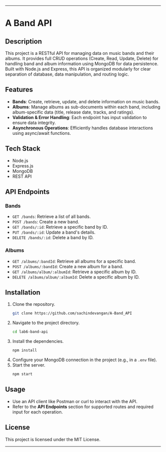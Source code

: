 
---

# A Band API

## Description
This project is a RESTful API for managing data on music bands and their albums. It provides full CRUD operations (Create, Read, Update, Delete) for handling band and album information using MongoDB for data persistence. Built with Node.js and Express, this API is organized modularly for clear separation of database, data manipulation, and routing logic.

## Features
- **Bands**: Create, retrieve, update, and delete information on music bands.
- **Albums**: Manage albums as sub-documents within each band, including album-specific data (title, release date, tracks, and ratings).
- **Validation & Error Handling**: Each endpoint has input validation to ensure data integrity.
- **Asynchronous Operations**: Efficiently handles database interactions using async/await functions.

## Tech Stack
- Node.js
- Express.js
- MongoDB
- REST API

## API Endpoints
### Bands
- `GET /bands`: Retrieve a list of all bands.
- `POST /bands`: Create a new band.
- `GET /bands/:id`: Retrieve a specific band by ID.
- `PUT /bands/:id`: Update a band's details.
- `DELETE /bands/:id`: Delete a band by ID.

### Albums
- `GET /albums/:bandId`: Retrieve all albums for a specific band.
- `POST /albums/:bandId`: Create a new album for a band.
- `GET /albums/album/:albumId`: Retrieve a specific album by ID.
- `DELETE /albums/album/:albumId`: Delete a specific album by ID.

## Installation
1. Clone the repository.
   ```bash
   git clone https://github.com/sachindevangan/A-Band_API
   ```
2. Navigate to the project directory.
   ```bash
   cd lab6-band-api
   ```
3. Install the dependencies.
   ```bash
   npm install
   ```
4. Configure your MongoDB connection in the project (e.g., in a `.env` file).
5. Start the server.
   ```bash
   npm start
   ```

## Usage
- Use an API client like Postman or curl to interact with the API.
- Refer to the **API Endpoints** section for supported routes and required input for each operation.

## License
This project is licensed under the MIT License.

---
